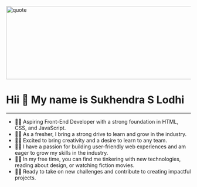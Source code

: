 

<img src="https://images.unsplash.com/photo-1504805572947-34fad45aed93?ixlib=rb-4.0.3&ixid=MnwxMjA3fDB8MHxwaG90by1wYWdlfHx8fGVufDB8fHx8&auto=format&fit=crop&w=870&q=80" alt="quote" width="800" height="200" border-radius="25px">

 # Hii 👋 My name is Sukhendra S Lodhi
-----------------------------------------------------------------------------------------------------------------------------------------------------------


<ul>
  <li>🧑‍💻 Aspiring Front-End Developer with a strong foundation in HTML, CSS, and JavaScript.</li>
  <li>🧑‍💻 As a fresher, I bring a strong drive to learn and grow in the industry.</li>
  <li>🧑‍💻 Excited to bring creativity and a desire to learn to any team.</li>
  <li>🧑‍💻 I have a passion for building user-friendly web experiences and am eager to grow my skills in the industry.</li>
  <li>🧑‍💻 In my free time, you can find me tinkering with new technologies, reading about design, or watching fiction movies.</li>
  <li>🧑‍💻 Ready to take on new challenges and contribute to creating impactful projects.</li>
</ul>
